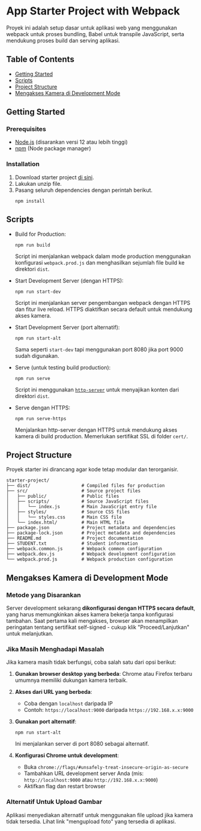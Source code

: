 # App Starter Project with Webpack

Proyek ini adalah setup dasar untuk aplikasi web yang menggunakan webpack untuk proses bundling, Babel untuk transpile JavaScript, serta mendukung proses build dan serving aplikasi.

## Table of Contents

- [Getting Started](#getting-started)
- [Scripts](#scripts)
- [Project Structure](#project-structure)
- [Mengakses Kamera di Development Mode](#mengakses-kamera-di-development-mode)

## Getting Started

### Prerequisites

- [Node.js](https://nodejs.org/) (disarankan versi 12 atau lebih tinggi)
- [npm](https://www.npmjs.com/) (Node package manager)

### Installation

1. Download starter project [di sini](https://raw.githubusercontent.com/dicodingacademy/a219-web-intermediate-labs/099-shared-files/starter-project-with-webpack.zip).
2. Lakukan unzip file.
3. Pasang seluruh dependencies dengan perintah berikut.
   ```shell
   npm install
   ```

## Scripts

- Build for Production:
  ```shell
  npm run build
  ```
  Script ini menjalankan webpack dalam mode production menggunakan konfigurasi `webpack.prod.js` dan menghasilkan sejumlah file build ke direktori `dist`.

- Start Development Server (dengan HTTPS):
  ```shell
  npm run start-dev
  ```
  Script ini menjalankan server pengembangan webpack dengan HTTPS dan fitur live reload. HTTPS diaktifkan secara default untuk mendukung akses kamera.

- Start Development Server (port alternatif):
  ```shell
  npm run start-alt
  ```
  Sama seperti `start-dev` tapi menggunakan port 8080 jika port 9000 sudah digunakan.

- Serve (untuk testing build production):
  ```shell
  npm run serve
  ```
  Script ini menggunakan [`http-server`](https://www.npmjs.com/package/http-server) untuk menyajikan konten dari direktori `dist`.

- Serve dengan HTTPS:
  ```shell
  npm run serve-https
  ```
  Menjalankan http-server dengan HTTPS untuk mendukung akses kamera di build production. Memerlukan sertifikat SSL di folder `cert/`.

## Project Structure

Proyek starter ini dirancang agar kode tetap modular dan terorganisir.

```text
starter-project/
├── dist/                   # Compiled files for production
├── src/                    # Source project files
│   ├── public/             # Public files
│   ├── scripts/            # Source JavaScript files
│   │   └── index.js        # Main JavaScript entry file
│   ├── styles/             # Source CSS files
│   │   └── styles.css      # Main CSS file
│   └── index.html/         # Main HTML file
├── package.json            # Project metadata and dependencies
├── package-lock.json       # Project metadata and dependencies
├── README.md               # Project documentation
├── STUDENT.txt             # Student information
├── webpack.common.js       # Webpack common configuration
├── webpack.dev.js          # Webpack development configuration
└── webpack.prod.js         # Webpack production configuration
```

## Mengakses Kamera di Development Mode

### Metode yang Disarankan

Server development sekarang **dikonfigurasi dengan HTTPS secara default**, yang harus memungkinkan akses kamera bekerja tanpa konfigurasi tambahan. Saat pertama kali mengakses, browser akan menampilkan peringatan tentang sertifikat self-signed - cukup klik "Proceed/Lanjutkan" untuk melanjutkan.

### Jika Masih Menghadapi Masalah

Jika kamera masih tidak berfungsi, coba salah satu dari opsi berikut:

1. **Gunakan browser desktop yang berbeda**: Chrome atau Firefox terbaru umumnya memiliki dukungan kamera terbaik.

2. **Akses dari URL yang berbeda**:
   - Coba dengan `localhost` daripada IP
   - Contoh: `https://localhost:9000` daripada `https://192.168.x.x:9000`

3. **Gunakan port alternatif**:
   ```shell
   npm run start-alt
   ```
   Ini menjalankan server di port 8080 sebagai alternatif.

4. **Konfigurasi Chrome untuk development**:
   - Buka `chrome://flags/#unsafely-treat-insecure-origin-as-secure`
   - Tambahkan URL development server Anda (mis: `http://localhost:9000` atau `http://192.168.x.x:9000`)
   - Aktifkan flag dan restart browser

### Alternatif Untuk Upload Gambar

Aplikasi menyediakan alternatif untuk menggunakan file upload jika kamera tidak tersedia. Lihat link "mengupload foto" yang tersedia di aplikasi.
